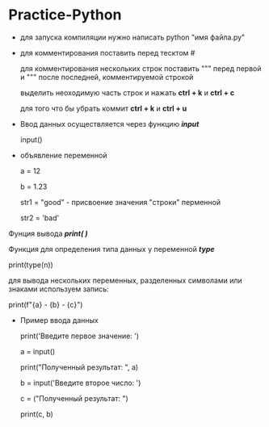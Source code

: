 # Practice-Python
* для запуска компиляции нужно написать python "имя файла.py"
* для комментирования поставить перед тесктом #
  
  для комментирования нескольких строк поставить """ перед первой 
  и """ после последней, комментируемой строкой
  
  выделить неоходимую часть строк и нажать __ctrl + k__ и __ctrl + c__

  для того что бы убрать коммит __ctrl + k__ и __ctrl + u__

* Ввод данных осуществляется через функцию _**input**_ 

    input()

* объявление переменной

    a = 12

    b = 1.23

    str1 = "good"   -   присвоение значения "строки" перменной

    str2 = 'bad'

Фунция вывода __*print( )*__

Функция для определения типа данных у переменной __*type*__

print(type(n))

для вывода нескольких переменных, разделенных символами или знаками используем запись:

print(f"{a} - {b} - {c}")

* Пример ввода данных

    print('Введите первое значение: ')
    
    a = input()
    
    print("Полученный результат: ", a)

    
    b = input('Введите второе число: ')
    
    c = ("Полученный результат: ")
    
    print(c, b)


